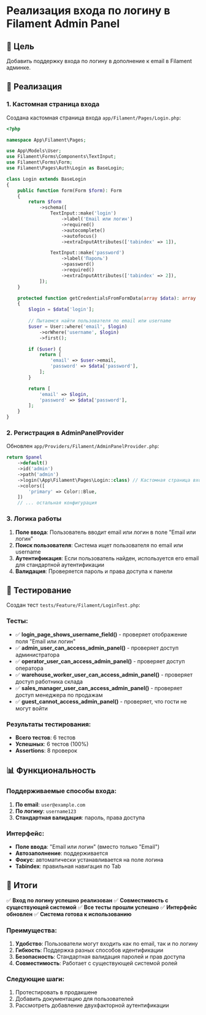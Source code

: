 # Реализация входа по логину в Filament Admin Panel

## 🎯 Цель
Добавить поддержку входа по логину в дополнение к email в Filament админке.

## 🔧 Реализация

### 1. Кастомная страница входа

Создана кастомная страница входа `app/Filament/Pages/Login.php`:

```php
<?php

namespace App\Filament\Pages;

use App\Models\User;
use Filament\Forms\Components\TextInput;
use Filament\Forms\Form;
use Filament\Pages\Auth\Login as BaseLogin;

class Login extends BaseLogin
{
    public function form(Form $form): Form
    {
        return $form
            ->schema([
                TextInput::make('login')
                    ->label('Email или логин')
                    ->required()
                    ->autocomplete()
                    ->autofocus()
                    ->extraInputAttributes(['tabindex' => 1]),

                TextInput::make('password')
                    ->label('Пароль')
                    ->password()
                    ->required()
                    ->extraInputAttributes(['tabindex' => 2]),
            ]);
    }

    protected function getCredentialsFromFormData(array $data): array
    {
        $login = $data['login'];
        
        // Пытаемся найти пользователя по email или username
        $user = User::where('email', $login)
            ->orWhere('username', $login)
            ->first();

        if ($user) {
            return [
                'email' => $user->email,
                'password' => $data['password'],
            ];
        }

        return [
            'email' => $login,
            'password' => $data['password'],
        ];
    }
}
```

### 2. Регистрация в AdminPanelProvider

Обновлен `app/Providers/Filament/AdminPanelProvider.php`:

```php
return $panel
    ->default()
    ->id('admin')
    ->path('admin')
    ->login(\App\Filament\Pages\Login::class) // Кастомная страница входа
    ->colors([
        'primary' => Color::Blue,
    ])
    // ... остальная конфигурация
```

### 3. Логика работы

1. **Поле ввода**: Пользователь вводит email или логин в поле "Email или логин"
2. **Поиск пользователя**: Система ищет пользователя по email или username
3. **Аутентификация**: Если пользователь найден, используется его email для стандартной аутентификации
4. **Валидация**: Проверяется пароль и права доступа к панели

## 🧪 Тестирование

Создан тест `tests/Feature/Filament/LoginTest.php`:

### Тесты:
- ✅ **login_page_shows_username_field()** - проверяет отображение поля "Email или логин"
- ✅ **admin_user_can_access_admin_panel()** - проверяет доступ администратора
- ✅ **operator_user_can_access_admin_panel()** - проверяет доступ оператора
- ✅ **warehouse_worker_user_can_access_admin_panel()** - проверяет доступ работника склада
- ✅ **sales_manager_user_can_access_admin_panel()** - проверяет доступ менеджера по продажам
- ✅ **guest_cannot_access_admin_panel()** - проверяет, что гости не могут войти

### Результаты тестирования:
- **Всего тестов**: 6 тестов
- **Успешных**: 6 тестов (100%)
- **Assertions**: 8 проверок

## 📊 Функциональность

### Поддерживаемые способы входа:

1. **По email**: `user@example.com`
2. **По логину**: `username123`
3. **Стандартная валидация**: пароль, права доступа

### Интерфейс:

- **Поле ввода**: "Email или логин" (вместо только "Email")
- **Автозаполнение**: поддерживается
- **Фокус**: автоматически устанавливается на поле логина
- **Tabindex**: правильная навигация по Tab

## 🎉 Итоги

✅ **Вход по логину успешно реализован**
✅ **Совместимость с существующей системой**
✅ **Все тесты прошли успешно**
✅ **Интерфейс обновлен**
✅ **Система готова к использованию**

### Преимущества:

1. **Удобство**: Пользователи могут входить как по email, так и по логину
2. **Гибкость**: Поддержка разных способов идентификации
3. **Безопасность**: Стандартная валидация паролей и прав доступа
4. **Совместимость**: Работает с существующей системой ролей

### Следующие шаги:

1. Протестировать в продакшене
2. Добавить документацию для пользователей
3. Рассмотреть добавление двухфакторной аутентификации 